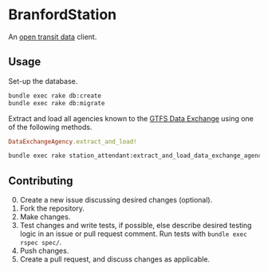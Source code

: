 # BranfordStation

An [open transit data](https://developers.google.com/transit/gtfs/) client.

## Usage

Set-up the database.

``` sh
bundle exec rake db:create
bundle exec rake db:migrate
```

Extract and load all agencies known to the [GTFS Data Exchange](http://www.gtfs-data-exchange.com/) using one of the following methods.

``` rb
DataExchangeAgency.extract_and_load!
```

``` sh
bundle exec rake station_attendant:extract_and_load_data_exchange_agencies
```

## Contributing

0. Create a new issue discussing desired changes (optional).
1. Fork the repository.
2. Make changes.
3. Test changes and write tests, if possible, else describe desired testing logic in an issue or pull request comment. Run tests with `bundle exec rspec spec/`.
4. Push changes.
5. Create a pull request, and discuss changes as applicable.
